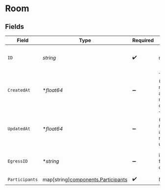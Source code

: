 # Room


## Fields

| Field                                                                         | Type                                                                          | Required                                                                      | Description                                                                   | Example                                                                       |
| ----------------------------------------------------------------------------- | ----------------------------------------------------------------------------- | ----------------------------------------------------------------------------- | ----------------------------------------------------------------------------- | ----------------------------------------------------------------------------- |
| `ID`                                                                          | *string*                                                                      | :heavy_check_mark:                                                            | room ID                                                                       | d32ae9e6-c459-4931-9898-e86e2f5e7e16                                          |
| `CreatedAt`                                                                   | **float64*                                                                    | :heavy_minus_sign:                                                            | Timestamp (in milliseconds) at which the room was created                     | 1587667174725                                                                 |
| `UpdatedAt`                                                                   | **float64*                                                                    | :heavy_minus_sign:                                                            | Timestamp (in milliseconds) at which room was updated                         | 1587667174725                                                                 |
| `EgressID`                                                                    | **string*                                                                     | :heavy_minus_sign:                                                            | internal ID for egress output                                                 | d32ae9e6-c459-4931-9898-e86e2f5e7e14                                          |
| `Participants`                                                                | map[string][components.Participants](../../models/components/participants.md) | :heavy_check_mark:                                                            | N/A                                                                           | [object Object]                                                               |
